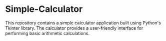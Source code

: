 # Simple-Calculator
This repository contains a simple calculator application built using Python's Tkinter library. The calculator provides a user-friendly interface for performing basic arithmetic calculations.
